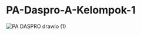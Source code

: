 # PA-Daspro-A-Kelompok-1

![PA DASPRO drawio (1)](https://github.com/user-attachments/assets/970f111a-e264-4ab9-8a18-5f83c7ef486f)
